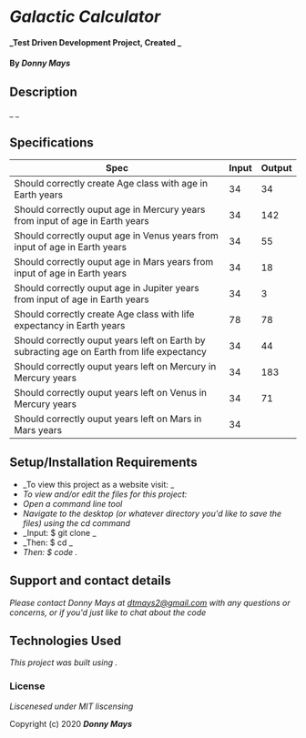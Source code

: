 # _Galactic Calculator_

#### _Test Driven Development Project, Created _

#### By _**Donny Mays**_

## Description

_ _

## Specifications
|  Spec | Input  | Output  |
|---|---|---|
| Should correctly create Age class with age in Earth years | 34 | 34 |
| Should correctly ouput age in Mercury years from input of age in Earth years | 34 | 142 |
| Should correctly ouput age in Venus years from input of age in Earth years | 34 | 55 |
| Should correctly ouput age in Mars years from input of age in Earth years | 34 | 18 |
| Should correctly ouput age in Jupiter years from input of age in Earth years | 34 | 3 |
| Should correctly create Age class with life expectancy in Earth years | 78 | 78 |
| Should correctly ouput years left on Earth by subracting age on Earth from life expectancy | 34 | 44 |
| Should correctly ouput years left on Mercury in Mercury years | 34 | 183 |
| Should correctly ouput years left on Venus in Mercury years | 34 | 71 |
| Should correctly ouput years left on Mars in Mars years | 34 |  |



## Setup/Installation Requirements

* _To view this project as a website visit:  _
* _To view and/or edit the files for this project:_
* _Open a command line tool_
* _Navigate to the desktop (or whatever directory you'd like to save the files) using the cd command_
* _Input: $ git clone _
* _Then: $ cd _
* _Then: $ code ._


## Support and contact details

_Please contact Donny Mays at dtmays2@gmail.com with any questions or concerns, or if you'd just like to chat about the code_

## Technologies Used

_This project was built using ._

### License

*Liscenesed under MIT liscensing*

Copyright (c) 2020 **_Donny Mays_**